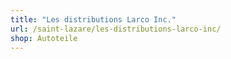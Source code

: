 ```yaml
---
title: "Les distributions Larco Inc."
url: /saint-lazare/les-distributions-larco-inc/
shop: Autoteile
---
```

